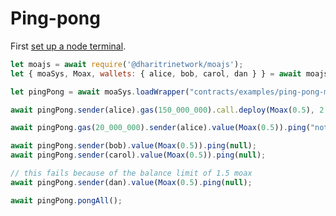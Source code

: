 # Ping-pong

First [set up a node terminal](../../../../tutorial/src/interaction/interaction-basic.md).

```javascript
let moajs = await require('@dharitrinetwork/moajs');
let { moaSys, Moax, wallets: { alice, bob, carol, dan } } = await moajs.setupInteractive("local-testnet");

let pingPong = await moaSys.loadWrapper("contracts/examples/ping-pong-moax");

await pingPong.sender(alice).gas(150_000_000).call.deploy(Moax(0.5), 2 * 60, null, Moax(1.5));

await pingPong.gas(20_000_000).sender(alice).value(Moax(0.5)).ping("note 1");

await pingPong.sender(bob).value(Moax(0.5)).ping(null);
await pingPong.sender(carol).value(Moax(0.5)).ping(null);

// this fails because of the balance limit of 1.5 moax
await pingPong.sender(dan).value(Moax(0.5).ping(null);

await pingPong.pongAll();

```
